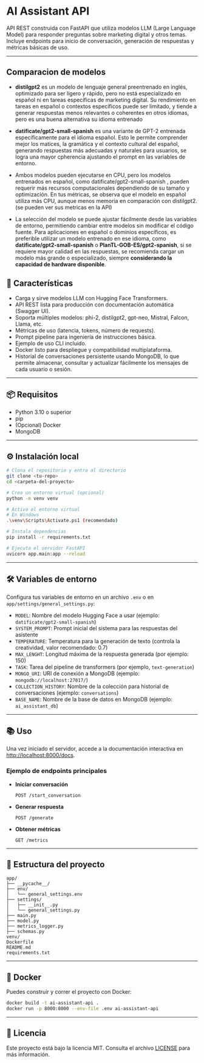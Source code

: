 # AI Assistant API

API REST construida con FastAPI que utiliza modelos LLM (Large Language Model) para responder preguntas sobre marketing digital y otros temas. Incluye endpoints para inicio de conversación, generación de respuestas y métricas básicas de uso.

---
## Comparacion de modelos 

* **distilgpt2** es un modelo de lenguaje general preentrenado en inglés, optimizado para ser ligero y rápido, pero no está especializado en español ni en tareas específicas de marketing digital. Su rendimiento en tareas en español o contextos específicos puede ser limitado, y tiende a generar respuestas menos relevantes o coherentes en otros idiomas, pero es una buena alternativa su idioma entrenado

* **datificate/gpt2-small-spanish** es una variante de GPT-2 entrenada específicamente para el idioma español. Esto le permite comprender mejor los matices, la gramática y el contexto cultural del español, generando respuestas más adecuadas y naturales para usuarios, se logra una mayor cpherencia ajustando el prompt en las variables de entorno.

* Ambos modelos pueden ejecutarse en CPU, pero los modelos entrenados en español, como datificate/gpt2-small-spanish , pueden requerir más recursos computacionales dependiendo de su tamaño y optimización. En tus métricas, se observa que el modelo en español utiliza más CPU, aunque menos memoria en comparación con distilgpt2. (se pueden ver sus metricas en la API)

* La selección del modelo se puede ajustar fácilmente desde las variables de entorno, permitiendo cambiar entre modelos sin modificar el código fuente. Para aplicaciones en español o dominios específicos, es preferible utilizar un modelo entrenado en ese idioma, como **datificate/gpt2-small-spanish** o **PlanTL-GOB-ES/gpt2-spanish**, si se requiere mayor calidad en las respuestas, se recomienda cargar un modelo más grande o especializado, siempre **considerando la capacidad de hardware disponible**.



## 🚀 Características

- Carga y sirve modelos LLM con Hugging Face Transformers.
- API REST lista para producción con documentación automática (Swagger UI).
- Soporta múltiples modelos: phi-2, distilgpt2, gpt-neo, Mistral, Falcon, Llama, etc.
- Métricas de uso (latencia, tokens, número de requests).
- Prompt pipeline para ingeniería de instrucciones básica.
- Ejemplo de uso CLI incluido.
- Docker listo para despliegue y compatibilidad multiplataforma.
- Historial de conversaciones persistente usando MongoDB, lo que permite almacenar, consultar y actualizar fácilmente los mensajes de cada usuario o sesión. 
---

## 📦 Requisitos

- Python 3.10 o superior
- pip
- (Opcional) Docker
- MongoDB

---

## ⚙️ Instalación local

```bash
# Clona el repositorio y entra al directorio
git clone <tu-repo>
cd <carpeta-del-proyecto>

# Crea un entorno virtual (opcional)
python -m venv venv

# Activa el entorno virtual
# En Windows
.\venv\Scripts\Activate.ps1 (recomendado)

# Instala dependencias
pip install -r requirements.txt

# Ejecuta el servidor FastAPI
uvicorn app.main:app --reload
```

---

## 🛠️ Variables de entorno

Configura tus variables de entorno en un archivo `.env` o en `app/settings/general_settings.py`:

- `MODEL`: Nombre del modelo Hugging Face a usar (ejemplo: `datificate/gpt2-small-spanish`)
- `SYSTEM_PROMPT`: Prompt inicial del sistema para las respuestas del asistente
- `TEMPERATURE`: Temperatura para la generación de texto (controla la creatividad, valor recomendado: 0.7)
- `MAX_LENGHT`: Longitud máxima de la respuesta generada (por ejemplo: 150)
- `TASK`: Tarea del pipeline de transformers (por ejemplo, `text-generation`)
- `MONGO_URI`: URI de conexión a MongoDB (ejemplo: `mongodb://localhost:27017/`)
- `COLLECTION_HISTORY`: Nombre de la colección para historial de conversaciones (ejemplo: `conversations`)
- `BASE_NAME`: Nombre de la base de datos en MongoDB (ejemplo: `ai_assistant_db`)

---

## 📚 Uso

Una vez iniciado el servidor, accede a la documentación interactiva en [http://localhost:8000/docs](http://localhost:8000/docs).

### Ejemplo de endpoints principales

- **Iniciar conversación**
  ```
  POST /start_conversation
  ```

- **Generar respuesta**
  ```
  POST /generate
  ```

- **Obtener métricas**
  ```
  GET /metrics
  ```

---

## 📁 Estructura del proyecto

```
app/
├── __pycache__/
├── env/
│   └── general_settings.env
├── settings/
│   ├── __init__.py
│   └── general_settings.py
├── main.py
├── model.py
├── metrics_logger.py
├── schemas.py
venv/
Dockerfile
README.md
requirements.txt

```

---

## 🐳 Docker

Puedes construir y correr el proyecto con Docker:

```bash
docker build -t ai-assistant-api .
docker run -p 8000:8000 --env-file .env ai-assistant-api
```

---

## 📝 Licencia

Este proyecto está bajo la licencia MIT. Consulta el archivo [LICENSE](LICENSE) para más información.